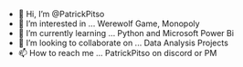 - 👋 Hi, I’m @PatrickPitso
- 👀 I’m interested in ... Werewolf Game, Monopoly
- 🌱 I’m currently learning ... Python and Microsoft Power Bi
- 💞️ I’m looking to collaborate on ... Data Analysis Projects
- 📫 How to reach me ... PatrickPitso on discord or PM

<!---
PatrickPitso/PatrickPitso is a ✨ special ✨ repository because its `README.md` (this file) appears on your GitHub profile.
You can click the Preview link to take a look at your changes.
--->
